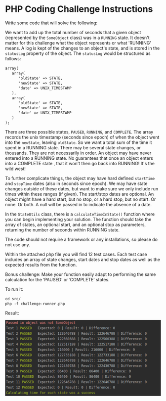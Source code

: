 # PHP Coding Challenge Instructions

Write some code that will solve the following:

We want to add up the total number of seconds that a given object (represented
by the `SomeObject` class) was in a `RUNNING` state.  It doesn't matter for
this challenge what the object represents or what 'RUNNING' means.  A log is
kept of the changes to an object's state, and is stored in the `statusLog`
property of the object. The `statusLog` would be structured as follows:

```
array(
   array(
      'oldState' => STATE,
      'newState' => STATE,
      'date' => UNIX_TIMESTAMP
   ),
   array(
      'oldState' => STATE,
      'newState' => STATE,
      'date' => UNIX_TIMESTAMP
   )
);
```

There are three possible states, `PAUSED`, `RUNNING`, and `COMPLETE`.  The
array records the unix timestamp (seconds since epoch) of when the object went
into the `newState`, leaving `oldState`.  So we want a total sum of the time it
spent in a RUNNING state.   There may be several state changes, or thousands.
They are not necessarily in order.  An object may have never entered into a
RUNNING state.  No guarantees that once an object enters into a COMPLETE state
, that it won't then go back into RUNNING!  It's the wild west!

To further complicate things, the object may have hard defined `startTime` and
`stopTime` dates (also in seconds since epoch).  We may have state changes
outside of these dates, but want to make sure we only include run times within
these ranges (if given).  The start/stop dates are optional.  An object might
have a hard start, but no stop, or a hard stop, but no start.  Or none.  Or
both.  A null will be passed in to indicate the absence of a date.

In the `StateUtils` class, there is a `calculateTimeInState()` function where
you can begin implementing your solution. The function should take the array of
states, an optional start, and an optional stop as parameters, returning the
number of seconds within RUNNING state.

The code should not require a framework or any installations, so please do not
use any.

Within the attached php file you will find 12 test cases.  Each test case
includes an array of state changes, start dates and stop dates as well as
the expected results from the function.

Bonus challenge:  Make your function easily adapt to performing the same
calculation for the ‘PAUSED’ or ’COMPLETE’ states.



To run it:
```
cd src/
php -f challenge-runner.php
```

Result:

![result](img/result.png)
